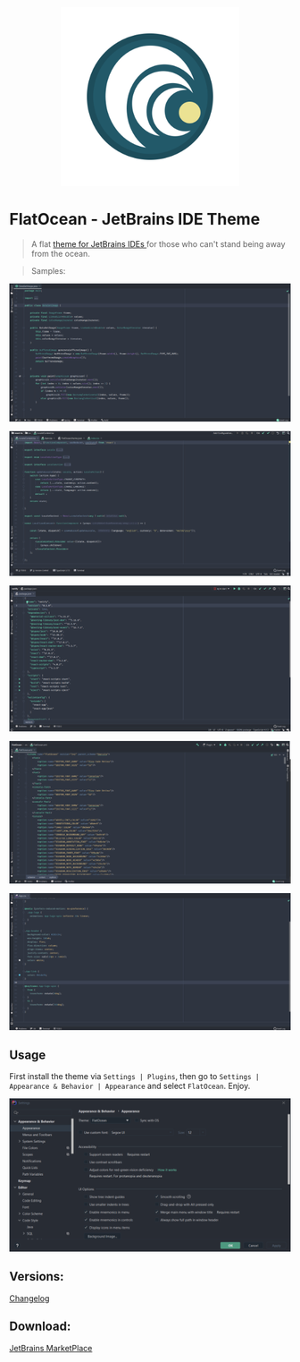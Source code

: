 <p align="center">
  <img width="320" src="https://raw.githubusercontent.com/LucasTempass/FlatOcean/master/resources/META-INF/pluginIcon.svg" />
</p>

# FlatOcean - JetBrains IDE Theme

> A flat [theme for JetBrains IDEs ](https://plugins.jetbrains.com/plugin/14914-flatocean/) for those who can't stand being away from the ocean.

> Samples:

![Java](https://raw.githubusercontent.com/LucasTempass/FlatOcean/master/MISC/JAVA.png)

![TypeScript](https://raw.githubusercontent.com/LucasTempass/FlatOcean/master/MISC/TYPESCRIPT.png)

![JSON](https://raw.githubusercontent.com/LucasTempass/FlatOcean/master/MISC/JSON.png)

![XML](https://raw.githubusercontent.com/LucasTempass/FlatOcean/master/MISC/XML.png)

![CSS](https://raw.githubusercontent.com/LucasTempass/FlatOcean/master/MISC/CSS.png)

## Usage

First install the theme via `Settings | Plugins`, then go to `Settings | Appearance & Behavior | Appearance` and
select `FlatOcean`. Enjoy.

![Setup](https://raw.githubusercontent.com/LucasTempass/FlatOcean/master/MISC/SETUP.png)

## Versions:

[Changelog](https://github.com/LucasTempass/FlatOcean/blob/master/CHANGELOG.md)

## Download:

[JetBrains MarketPlace](https://plugins.jetbrains.com/plugin/14914-flatocean/)
